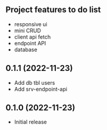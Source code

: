 ## Project features to do list

-  responsive ui
-  mini CRUD
-  client api fetch
-  endpoint API
-  database


## 0.1.1 (2022-11-23)

- Add db tbl users
- Add srv-endpoint-api

## 0.1.0 (2022-11-23)

- Initial release